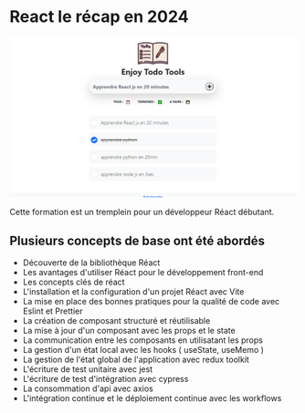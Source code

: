 # React le récap en 2024

![Screenshot](https://github.com/sylvaincodes/react_js_recap/blob/chapitre_1/public/icons/react.png)

Cette formation est un tremplein pour un développeur Réact débutant.

Plusieurs concepts de base ont été abordés 
-------------------------------------------------------------------

- Découverte de la bibliothèque Réact 
- Les avantages d'utiliser Réact pour le développement front-end
- Les concepts clés de réact
- L'installation et la configuration d'un projet Réact avec Vite 
- La mise en place des bonnes pratiques pour la qualité de code avec Eslint et Prettier
- La création de composant structuré et réutilisable 
- La mise à jour d'un composant avec les props et le state
- La communication entre les composants en utilisatant les props
- La gestion d'un état local avec les hooks ( useState, useMemo )
- La gestion de l'état global de l'application avec redux toolkit
- L'écriture de test unitaire avec jest 
- L'écriture de test d'intégration avec cypress
- La consommation d'api avec axios
- L'intégration continue et le déploiement continue avec les workflows
